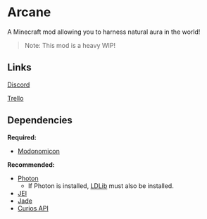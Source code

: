 # Arcane

A Minecraft mod allowing you to harness natural aura in the world!

> Note: This mod is a heavy WIP!

## Links

[Discord](https://discord.gg/yRHBcy9vfg)

[Trello](https://trello.com/b/jTuv1tVw/arcane)

## Dependencies

**Required:**
- [Modonomicon](https://modrinth.com/mod/modonomicon)

**Recommended:**
- [Photon](https://modrinth.com/mod/photon-editor)
  - If Photon is installed, [LDLib](https://modrinth.com/mod/ldlib) must also be installed.
- [JEI](https://modrinth.com/mod/jei)
- [Jade](https://modrinth.com/mod/jade)
- [Curios API](https://modrinth.com/mod/curios)
